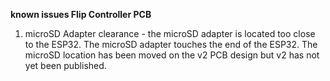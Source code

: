 <b>known issues Flip Controller PCB</b>
<p>
<ol>
<li>microSD Adapter clearance - the microSD adapter is located too close to the ESP32. The microSD adapter touches the end of the ESP32.
The microSD location has been moved on the v2 PCB design but v2 has not yet been published.
</ol>
